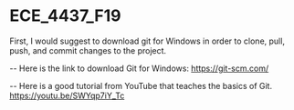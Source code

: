 # ECE_4437_F19
First, I would suggest to download git for Windows in order to clone, pull, push, and commit changes to the project.

-- Here is the link to download Git for Windows: https://git-scm.com/

-- Here is a good tutorial from YouTube that teaches the basics of Git. https://youtu.be/SWYqp7iY_Tc
